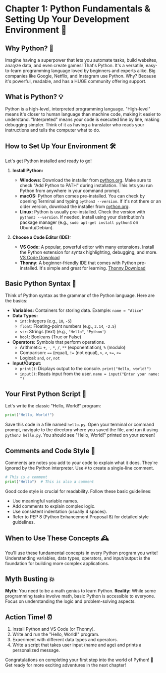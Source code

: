 # Chapter 1: Python Fundamentals & Setting Up Your Development Environment 🐍

## Why Python? 🤔

Imagine having a superpower that lets you automate tasks, build websites, analyze data, and even create games! That's Python. It's a versatile, easy-to-learn programming language loved by beginners and experts alike. Big companies like Google, Netflix, and Instagram use Python. Why? Because it's powerful, readable, and has a HUGE community offering support.

## What is Python? 💡

Python is a high-level, interpreted programming language. "High-level" means it's closer to human language than machine code, making it easier to understand. "Interpreted" means your code is executed line by line, making debugging simpler. Think of it as having a translator who reads your instructions and tells the computer what to do.

## How to Set Up Your Environment 🛠️

Let's get Python installed and ready to go!

1.  **Install Python:**
    *   **Windows:** Download the installer from [python.org](https://www.python.org/downloads/windows/). Make sure to check "Add Python to PATH" during installation. This lets you run Python from anywhere in your command prompt.
    *   **macOS:** Python often comes pre-installed. You can check by opening Terminal and typing `python3 --version`. If it's not there or an older version, download the installer from [python.org](https://www.python.org/downloads/macos/).
    *   **Linux:** Python is usually pre-installed. Check the version with `python3 --version`. If needed, install using your distribution's package manager (e.g., `sudo apt-get install python3` on Ubuntu/Debian).

2.  **Choose a Code Editor (IDE):**
    *   **VS Code:** A popular, powerful editor with many extensions. Install the Python extension for syntax highlighting, debugging, and more. [VS Code Download](https://code.visualstudio.com/download)
    *   **Thonny:** A beginner-friendly IDE that comes with Python pre-installed. It's simple and great for learning. [Thonny Download](https://thonny.org/)

## Basic Python Syntax 📝

Think of Python syntax as the grammar of the Python language. Here are the basics:

*   **Variables:** Containers for storing data. Example: `name = "Alice"`
*   **Data Types:**
    *   `int`: Integers (e.g., `10`, `-5`)
    *   `float`: Floating-point numbers (e.g., `3.14`, `-2.5`)
    *   `str`: Strings (text) (e.g., `"Hello"`, `'Python'`)
    *   `bool`: Booleans (True or False)
*   **Operators:** Symbols that perform operations.
    *   Arithmetic: `+`, `-`, `*`, `/`, `**` (exponentiation), `%` (modulo)
    *   Comparison: `==` (equal), `!=` (not equal), `>`, `<`, `>=`, `<=`
    *   Logical: `and`, `or`, `not`
*   **Input/Output:**
    *   `print()`: Displays output to the console.  `print("Hello, world!")`
    *   `input()`: Reads input from the user. `name = input("Enter your name: ")`

## Your First Python Script 🚀

Let's write the classic "Hello, World!" program:

```python
print("Hello, World!")
```

Save this code in a file named `hello.py`. Open your terminal or command prompt, navigate to the directory where you saved the file, and run it using `python3 hello.py`. You should see "Hello, World!" printed on your screen!

## Comments and Code Style 💬

Comments are notes you add to your code to explain what it does. They're ignored by the Python interpreter. Use `#` to create a single-line comment.

```python
# This is a comment
print("Hello")  # This is also a comment
```

Good code style is crucial for readability. Follow these basic guidelines:

*   Use meaningful variable names.
*   Add comments to explain complex logic.
*   Use consistent indentation (usually 4 spaces).
*   Refer to PEP 8 (Python Enhancement Proposal 8) for detailed style guidelines.

## When to Use These Concepts 🕰️

You'll use these fundamental concepts in every Python program you write! Understanding variables, data types, operators, and input/output is the foundation for building more complex applications.

## Myth Busting 💥

**Myth:** You need to be a math genius to learn Python.
**Reality:** While some programming tasks involve math, basic Python is accessible to everyone. Focus on understanding the logic and problem-solving aspects.

## Action Time! ⏰

1.  Install Python and VS Code (or Thonny).
2.  Write and run the "Hello, World!" program.
3.  Experiment with different data types and operators.
4.  Write a script that takes user input (name and age) and prints a personalized message.

Congratulations on completing your first step into the world of Python! 🎉 Get ready for more exciting adventures in the next chapter!
